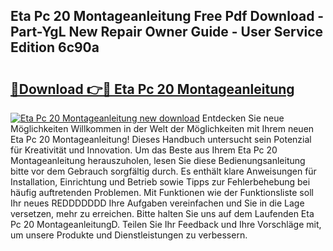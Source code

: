 ## Eta Pc 20 Montageanleitung Free Pdf Download - Part-YgL New Repair Owner Guide - User Service Edition 6c90a

# <h2><a href="http://df7jsi0.blite.top/?on=Eta+Pc+20+Montageanleitung">🔗Download 👉🔴 Eta Pc 20 Montageanleitung</a></h2>

[![Eta Pc 20 Montageanleitung new download](https://i.imgur.com/lujVjoI.png)](http://df7jsi0.blite.top/?on=Eta+Pc+20+Montageanleitung)
Entdecken Sie neue Möglichkeiten Willkommen in der Welt der Möglichkeiten mit Ihrem neuen Eta Pc 20 Montageanleitung! Dieses Handbuch untersucht sein Potenzial für Kreativität und Innovation. Um das Beste aus Ihrem Eta Pc 20 Montageanleitung herauszuholen, lesen Sie diese Bedienungsanleitung bitte vor dem Gebrauch sorgfältig durch. Es enthält klare Anweisungen für Installation, Einrichtung und Betrieb sowie Tipps zur Fehlerbehebung bei häufig auftretenden Problemen. Mit Funktionen wie der Funktionsliste soll Ihr neues REDDDDDDD Ihre Aufgaben vereinfachen und Sie in die Lage versetzen, mehr zu erreichen. Bitte halten Sie uns auf dem Laufenden Eta Pc 20 MontageanleitungD. Teilen Sie Ihr Feedback und Ihre Vorschläge mit, um unsere Produkte und Dienstleistungen zu verbessern.
